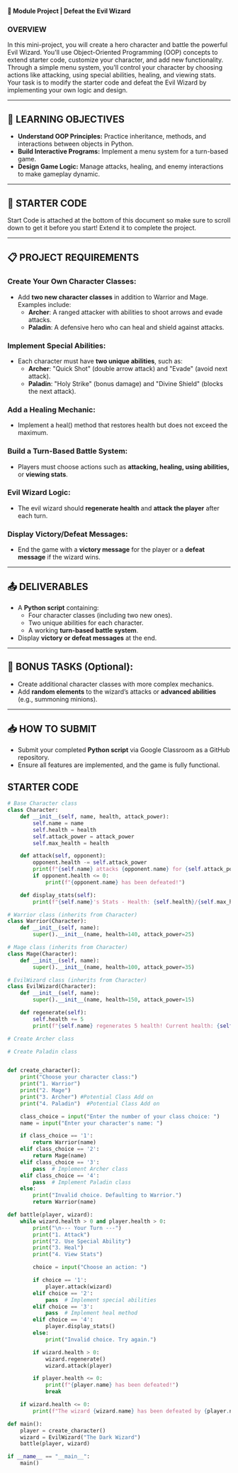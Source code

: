 **📝 Module Project | Defeat the Evil Wizard**

### **OVERVIEW**

In this mini-project, you will create a hero character and battle the powerful Evil Wizard. You'll use Object-Oriented Programming (OOP) concepts to extend starter code, customize your character, and add new functionality. Through a simple menu system, you'll control your character by choosing actions like attacking, using special abilities, healing, and viewing stats. Your task is to modify the starter code and defeat the Evil Wizard by implementing your own logic and design.

---

## **🎯 LEARNING OBJECTIVES**

* **Understand OOP Principles:** Practice inheritance, methods, and interactions between objects in Python.  
* **Build Interactive Programs:** Implement a menu system for a turn-based game.  
* **Design Game Logic:** Manage attacks, healing, and enemy interactions to make gameplay dynamic.

---

## **🔧 STARTER CODE**

Start Code is attached at the bottom of this document so make sure to scroll down to get it before you start\!  Extend it to complete the project.

---

## **📋 PROJECT REQUIREMENTS**

### **Create Your Own Character Classes:**

* Add **two new character classes** in addition to Warrior and Mage. Examples include:  
  * **Archer**: A ranged attacker with abilities to shoot arrows and evade attacks.  
  * **Paladin**: A defensive hero who can heal and shield against attacks.

### **Implement Special Abilities:**

* Each character must have **two unique abilities**, such as:  
  * **Archer**: "Quick Shot" (double arrow attack) and "Evade" (avoid next attack).  
  * **Paladin**: "Holy Strike" (bonus damage) and "Divine Shield" (blocks the next attack).

### **Add a Healing Mechanic:**

* Implement a heal() method that restores health but does not exceed the maximum.

### **Build a Turn-Based Battle System:**

* Players must choose actions such as **attacking, healing, using abilities,** or **viewing stats**.

### **Evil Wizard Logic:**

* The evil wizard should **regenerate health** and **attack the player** after each turn.

### **Display Victory/Defeat Messages:**

* End the game with a **victory message** for the player or a **defeat message** if the wizard wins.

---

## **📤 DELIVERABLES**

* A **Python script** containing:  
  * Four character classes (including two new ones).  
  * Two unique abilities for each character.  
  * A working **turn-based battle system**.  
* Display **victory or defeat messages** at the end.

---

## **🚀 BONUS TASKS (Optional):**

* Create additional character classes with more complex mechanics.  
* Add **random elements** to the wizard’s attacks or **advanced abilities** (e.g., summoning minions).

---

## **📥 HOW TO SUBMIT**

* Submit your completed **Python script** via Google Classroom as a GitHub repository.  
* Ensure all features are implemented, and the game is fully functional.

##  **STARTER CODE**

```py
# Base Character class
class Character:
    def __init__(self, name, health, attack_power):
        self.name = name
        self.health = health
        self.attack_power = attack_power
        self.max_health = health  

    def attack(self, opponent):
        opponent.health -= self.attack_power
        print(f"{self.name} attacks {opponent.name} for {self.attack_power} damage!")
        if opponent.health <= 0:
            print(f"{opponent.name} has been defeated!")

    def display_stats(self):
        print(f"{self.name}'s Stats - Health: {self.health}/{self.max_health}, Attack Power: {self.attack_power}")

# Warrior class (inherits from Character)
class Warrior(Character):
    def __init__(self, name):
        super().__init__(name, health=140, attack_power=25)

# Mage class (inherits from Character)
class Mage(Character):
    def __init__(self, name):
        super().__init__(name, health=100, attack_power=35)

# EvilWizard class (inherits from Character)
class EvilWizard(Character):
    def __init__(self, name):
        super().__init__(name, health=150, attack_power=15)

    def regenerate(self):
        self.health += 5
        print(f"{self.name} regenerates 5 health! Current health: {self.health}")

# Create Archer class

# Create Paladin class 


def create_character():
    print("Choose your character class:")
    print("1. Warrior")
    print("2. Mage")
    print("3. Archer") #Potential Class Add on
    print("4. Paladin")  #Potential Class Add on

    class_choice = input("Enter the number of your class choice: ")
    name = input("Enter your character's name: ")

    if class_choice == '1':
        return Warrior(name)
    elif class_choice == '2':
        return Mage(name)
    elif class_choice == '3':
        pass  # Implement Archer class
    elif class_choice == '4':
        pass  # Implement Paladin class
    else:
        print("Invalid choice. Defaulting to Warrior.")
        return Warrior(name)

def battle(player, wizard):
    while wizard.health > 0 and player.health > 0:
        print("\n--- Your Turn ---")
        print("1. Attack")
        print("2. Use Special Ability")
        print("3. Heal")
        print("4. View Stats")

        choice = input("Choose an action: ")

        if choice == '1':
            player.attack(wizard)
        elif choice == '2':
            pass  # Implement special abilities
        elif choice == '3':
            pass  # Implement heal method
        elif choice == '4':
            player.display_stats()
        else:
            print("Invalid choice. Try again.")

        if wizard.health > 0:
            wizard.regenerate()
            wizard.attack(player)

        if player.health <= 0:
            print(f"{player.name} has been defeated!")
            break

    if wizard.health <= 0:
        print(f"The wizard {wizard.name} has been defeated by {player.name}!")

def main():
    player = create_character()
    wizard = EvilWizard("The Dark Wizard")
    battle(player, wizard)

if __name__ == "__main__":
    main()
```

